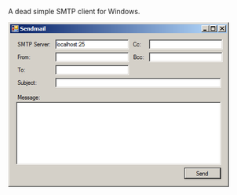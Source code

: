 A dead simple SMTP client for Windows.

![MainForm screenshot][mainform]

[mainform]: https://github.com/gpolitis/winforms-sendmail/raw/master/Misc/MainForm.png "MainForm screenshot"